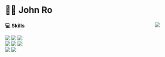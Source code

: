  # 👋🏻 John Ro   
<div>
  <img align="right" src="https://github-readme-stats.vercel.app/api/top-langs/?username=heyho9012&theme=dracula&exclude_repo=Computer-Science-Engineering,clone-web-scrapper&hide=shell,php&layout=compact&langs_count=8"/>

  ### 💻 Skills
  <div>
    <img src="https://img.shields.io/badge/html-E34F26?style=flat-square&logo=HTML5&logoColor=white"/>
    <img src="https://img.shields.io/badge/scss-CC6699?style=flat-square&logo=Sass&logoColor=white"/>
    <img src="https://img.shields.io/badge/JavaScript-F7DF1E?style=flat-square&logo=JavaScript&logoColor=black"/>
  </div>
  <div>
    <img src="https://img.shields.io/badge/Vue.js-4FC08D?style=flat-square&logo=Vue.js&logoColor=white"/>
    <img src="https://img.shields.io/badge/Nuxt.js-00DC82?style=flat-square&logo=Nuxt.js&logoColor=white"/>
    <img src="https://img.shields.io/badge/TypeScript-3178C6?style=flat-square&logo=TypeScript&logoColor=white"/>
  </div>
  <div>
    <img src="https://img.shields.io/badge/Quasar-1976D2?style=flat-square&logo=Quasar&logoColor=white"/>
    <img src="https://img.shields.io/badge/CKEditor5-0287D0?style=flat-square&logo=CKEditor4&logoColor=white"/>
  </div>
</div>


<!--
**heyho9012/heyho9012** is a ✨ _special_ ✨ repository because its `README.md` (this file) appears on your GitHub profile.

Here are some ideas to get you started:

- 🔭 I’m currently working on ...
- 🌱 I’m currently learning ...
- 👯 I’m looking to collaborate on ...
- 🤔 I’m looking for help with ...
- 💬 Ask me about ...
- 📫 How to reach me: ...
- 😄 Pronouns: ...
- ⚡ Fun fact: ...
-->
